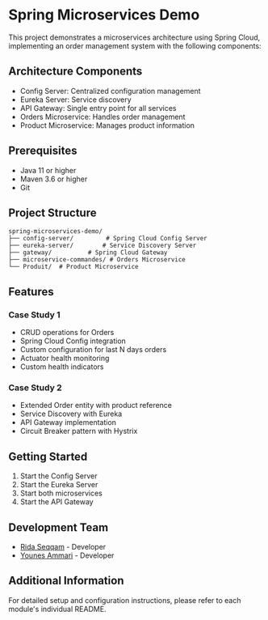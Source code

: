 # Spring Microservices Demo

This project demonstrates a microservices architecture using Spring Cloud, implementing an order management system with the following components:

## Architecture Components

- Config Server: Centralized configuration management
- Eureka Server: Service discovery
- API Gateway: Single entry point for all services
- Orders Microservice: Handles order management
- Product Microservice: Manages product information

## Prerequisites

- Java 11 or higher
- Maven 3.6 or higher
- Git

## Project Structure

```
spring-microservices-demo/
├── config-server/         # Spring Cloud Config Server
├── eureka-server/        # Service Discovery Server
├── gateway/          # Spring Cloud Gateway
├── microservice-commandes/ # Orders Microservice
└── Produit/  # Product Microservice
```

## Features

### Case Study 1
- CRUD operations for Orders
- Spring Cloud Config integration
- Custom configuration for last N days orders
- Actuator health monitoring
- Custom health indicators

### Case Study 2
- Extended Order entity with product reference
- Service Discovery with Eureka
- API Gateway implementation
- Circuit Breaker pattern with Hystrix

## Getting Started

1. Start the Config Server
2. Start the Eureka Server
3. Start both microservices
4. Start the API Gateway

## Development Team

- [Rida Seqqam](https://github.com/ridaseqqam) - Developer
- [Younes Ammari](https://github.com/YounesAmmari) - Developer

## Additional Information

For detailed setup and configuration instructions, please refer to each module's individual README.

